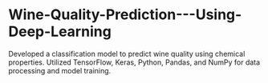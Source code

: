 # Wine-Quality-Prediction---Using-Deep-Learning
Developed a classification model to predict wine quality using chemical properties. Utilized TensorFlow,  Keras, Python, Pandas, and NumPy for data processing and model training.
